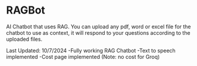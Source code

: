 # RAGBot
AI Chatbot that uses RAG.
You can upload any pdf, word or excel file for the chatbot to use as context, it will respond to your questions according to the uploaded files.

Last Updated: 10/7/2024 
-Fully working RAG Chatbot 
-Text to speech implemented 
-Cost page implemented (Note: no cost for Groq)
